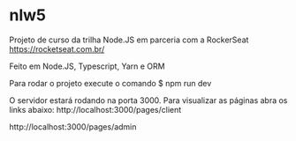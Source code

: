 # nlw5

Projeto de curso da trilha Node.JS em parceria com a RockerSeat https://rocketseat.com.br/

Feito em Node.JS, Typescript, Yarn e ORM

Para rodar o projeto execute o comando
$ npm run dev

O servidor estará rodando na porta 3000.
Para visualizar as páginas abra os links abaixo:
http://localhost:3000/pages/client

http://localhost:3000/pages/admin
